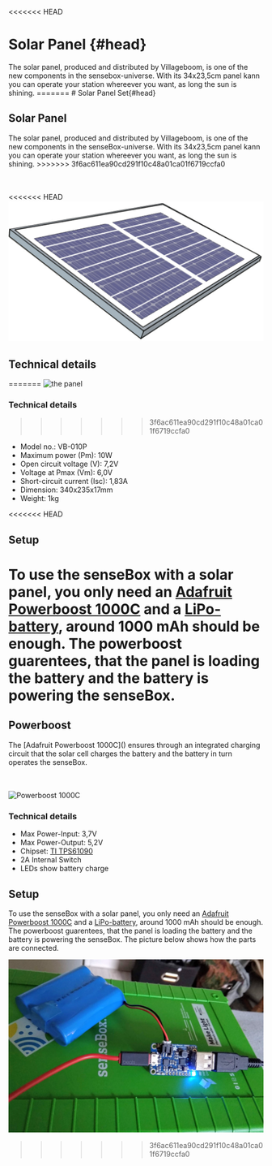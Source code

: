<<<<<<< HEAD
# Solar Panel {#head}

<div class="description">
The solar panel, produced and distributed by Villageboom, is one of the new components in the sensebox-universe. With its 34x23,5cm panel kann you can operate your station whereever you want, as long the sun is shining.
=======
# Solar Panel Set{#head}

## Solar Panel
<div class="description">
The solar panel, produced and distributed by Villageboom, is one of the new components in the senseBox-universe. With its 34x23,5cm panel kann you can operate your station whereever you want, as long the sun is shining.
>>>>>>> 3f6ac611ea90cd291f10c48a01ca01f6719ccfa0
</div>
<div class="line">
    <br>
    <br>
</div>

<<<<<<< HEAD
![the panel](../../../pictures/solar_top.png)

## Technical details
=======
![the panel](../../../../pictures/solar_top.png)

### Technical details
>>>>>>> 3f6ac611ea90cd291f10c48a01ca01f6719ccfa0
   * Model no.: VB-010P
   * Maximum power (Pm): 10W
   * Open circuit voltage (V): 7,2V
   * Voltage at Pmax (Vm): 6,0V
   * Short-circuit current (Isc): 1,83A
   * Dimension: 340x235x17mm
   * Weight: 1kg

<<<<<<< HEAD
## Setup

To use the senseBox with a solar panel, you only need an [Adafruit Powerboost 1000C](https://learn.adafruit.com/adafruit-powerboost-1000c-load-share-usb-charge-boost/overview) and a [LiPo-battery](https://eckstein-shop.de/LiPo-Akku-Lithium-Ion-Polymer-Batterie-37V-2000mAh-JST-PH-Connector), around 1000 mAh should be enough. The powerboost guarentees, that the panel is loading the battery and the battery is powering the senseBox.
=======
## Powerboost
 <div class="description">
The [Adafruit Powerboost 1000C]() ensures through an integrated charging circuit that the solar cell charges the battery and the battery in turn operates the senseBox.
</div>
<div class="line">
    <br>
    <br>
</div>

![Powerboost 1000C](../../../../pictures/powerboost_top.png)

### Technical details
   * Max Power-Input: 3,7V 
   * Max Power-Output: 5,2V
   * Chipset: [TI TPS61090](http://www.ti.com/product/TPS61090/description)
   * 2A Internal Switch
   * LEDs show battery charge 

## Setup

To use the senseBox with a solar panel, you only need an [Adafruit Powerboost 1000C](https://learn.adafruit.com/adafruit-powerboost-1000c-load-share-usb-charge-boost/overview) and a [LiPo-battery](https://eckstein-shop.de/LiPo-Akku-Lithium-Ion-Polymer-Batterie-37V-2000mAh-JST-PH-Connector), around 1000 mAh should be enough. The powerboost guarentees, that the panel is loading the battery and the battery is powering the senseBox. The picture below shows how the parts are connected.

![Powerboost Setup](../../../pictures/solar_powerboost.jpg)
>>>>>>> 3f6ac611ea90cd291f10c48a01ca01f6719ccfa0
